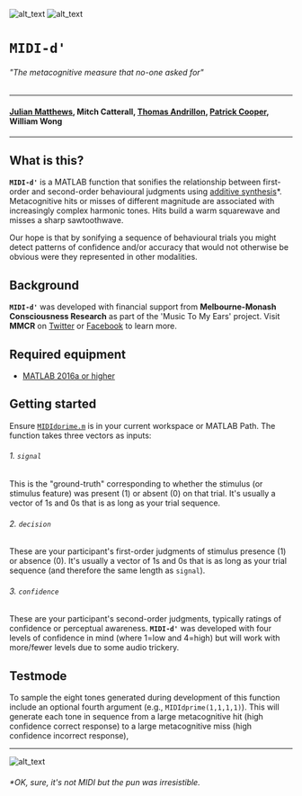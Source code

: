 ![alt_text][MIDIdprime]
![alt_text][logo]

# `MIDI-d'`

###### *"The metacognitive measure that no-one asked for"*

***

#### [Julian Matthews](https://twitter.com/quined_quales), Mitch Catterall, [Thomas Andrillon](https://twitter.com/thandrillon), [Patrick Cooper](https://twitter.com/neurocoops), William Wong

***

## What is this?
**`MIDI-d'`** is a MATLAB function that sonifies the relationship between first-order and second-order behavioural judgments using [additive synthesis](https://en.wikipedia.org/wiki/Additive_synthesis)*. Metacognitive hits or misses of different magnitude are associated with increasingly complex harmonic tones. Hits build a warm squarewave and misses a sharp sawtoothwave. 

Our hope is that by sonifying a sequence of behavioural trials you might detect patterns of confidence and/or accuracy that would not otherwise be obvious were they represented in other modalities.

## Background
**`MIDI-d'`** was developed with financial support from **Melbourne-Monash Consciousness Research** as part of the 'Music To My Ears' project. Visit **MMCR** on [Twitter](https://twitter.com/MMConsciousness) or [Facebook](https://www.facebook.com/mmcr.edu.au/) to learn more.

## Required equipment

* [MATLAB 2016a or higher](https://www.mathworks.com/products/matlab.html)

## Getting started
Ensure [`MIDIdprime.m`](./MIDIdprime.m) is in your current workspace or MATLAB Path. The function takes three vectors as inputs: 

###### 1. `signal`
This is the "ground-truth" corresponding to whether the stimulus (or stimulus feature) was present (1) or absent (0) on that trial. It's usually a vector of 1s and 0s that is as long as your trial sequence.
###### 2. `decision`
These are your participant's first-order judgments of stimulus presence (1) or absence (0). It's usually a vector of 1s and 0s that is as long as your trial sequence (and therefore the same length as `signal`).
###### 3. `confidence`
These are your participant's second-order judgments, typically ratings of confidence or perceptual awareness. **`MIDI-d'`** was developed with four levels of confidence in mind (where 1=low and 4=high) but will work with more/fewer levels due to some audio trickery.

## Testmode
To sample the eight tones generated during development of this function include an optional fourth argument (e.g., `MIDIdprime(1,1,1,1)`). This will generate each tone in sequence from a large metacognitive hit (high confidence correct response) to a large metacognitive miss (high confidence incorrect response), 

***

![alt_text][avatar]


###### *OK, sure, it's not MIDI but the pun was irresistible.

[MIDIdprime]: ../master/wowzers.png "MIDI-d'"
[logo]: ../master/1500x500.jpeg "Melbourne Monash Consciousness Research"
[avatar]: https://avatars0.githubusercontent.com/u/18410581?v=3&s=96 "@quined_quales"
